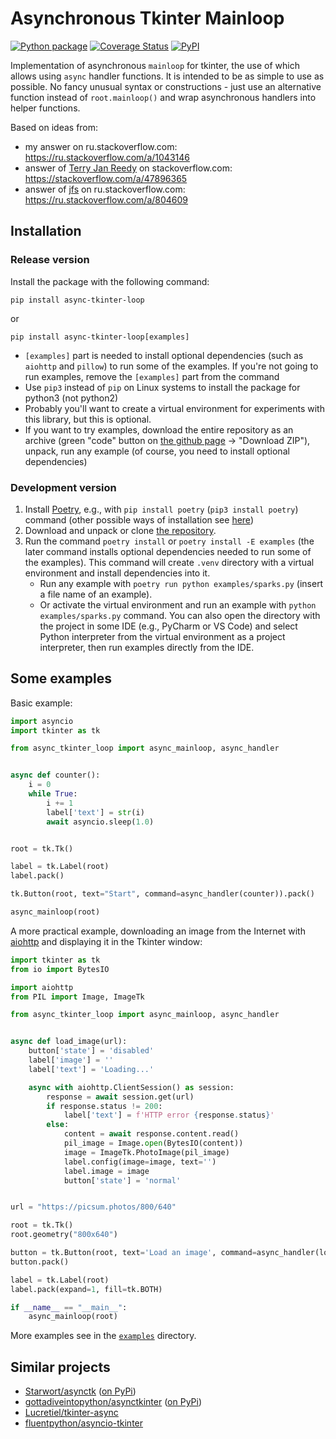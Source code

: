# Asynchronous Tkinter Mainloop

[![Python package](https://github.com/insolor/asynctk/actions/workflows/python-package.yml/badge.svg)](https://github.com/insolor/asynctk/actions/workflows/python-package.yml)
[![Coverage Status](https://coveralls.io/repos/github/insolor/async-tkinter-loop/badge.svg?branch=main)](https://coveralls.io/github/insolor/async-tkinter-loop?branch=main)
[![PyPI](https://img.shields.io/pypi/v/async-tkinter-loop)](https://pypi.org/project/async-tkinter-loop/)
<!--![PyPI - Downloads](https://img.shields.io/pypi/dm/async-tkinter-loop)-->

Implementation of asynchronous `mainloop` for tkinter, the use of which allows using `async` handler functions.
It is intended to be as simple to use as possible. No fancy unusual syntax or constructions - just use an alternative
function instead of `root.mainloop()` and wrap asynchronous handlers into helper functions.

Based on ideas from:

* my answer on ru.stackoverflow.com: <https://ru.stackoverflow.com/a/1043146>
* answer of [Terry Jan Reedy](https://stackoverflow.com/users/722804) on stackoverflow.com:
  <https://stackoverflow.com/a/47896365>
* answer of [jfs](https://ru.stackoverflow.com/users/23044) on ru.stackoverflow.com:
  <https://ru.stackoverflow.com/a/804609>

## Installation

### Release version

Install the package with the following command:

```
pip install async-tkinter-loop
```
or
```
pip install async-tkinter-loop[examples]
```

- `[examples]` part is needed to install optional dependencies (such as `aiohttp` and `pillow`) to run some of the
  examples. If you're not going to run examples, remove the `[examples]` part from the command
- Use `pip3` instead of `pip` on Linux systems to install the package for python3 (not python2)
- Probably you'll want to create a virtual environment for experiments with this library, but this is optional.
- If you want to try examples, download the entire repository as an archive (green "code" button on
  [the github page](https://github.com/insolor/async-tkinter-loop) →
  "Download ZIP"), unpack, run any example (of course, you need to install optional dependencies)

### Development version

1. Install [Poetry](https://python-poetry.org), e.g., with `pip install poetry` (`pip3 install poetry`) command
   (other possible ways of installation see [here](https://python-poetry.org/docs/#installation))
2. Download and unpack or clone [the repository](https://github.com/insolor/async-tkinter-loop).
3. Run the command `poetry install` or `poetry install -E examples` (the later command installs optional dependencies
   needed to run some of the examples). This command will create `.venv` directory with a virtual environment and
   install dependencies into it.
   - Run any example with `poetry run python examples/sparks.py` (insert a file name of an example).
   - Or activate the virtual environment and run an example with `python examples/sparks.py` command. You can also open
     the directory with the project in some IDE (e.g., PyCharm or VS Code) and select Python interpreter from the
     virtual environment as a project interpreter, then run examples directly from the IDE.

## Some examples

Basic example:
```python
import asyncio
import tkinter as tk

from async_tkinter_loop import async_mainloop, async_handler


async def counter():
    i = 0
    while True:
        i += 1
        label['text'] = str(i)
        await asyncio.sleep(1.0)


root = tk.Tk()

label = tk.Label(root)
label.pack()

tk.Button(root, text="Start", command=async_handler(counter)).pack()

async_mainloop(root)
```

A more practical example, downloading an image from the Internet with [aiohttp](https://github.com/aio-libs/aiohttp)
and displaying it in the Tkinter window:

```python
import tkinter as tk
from io import BytesIO

import aiohttp
from PIL import Image, ImageTk

from async_tkinter_loop import async_mainloop, async_handler


async def load_image(url):
    button['state'] = 'disabled'
    label['image'] = ''
    label['text'] = 'Loading...'

    async with aiohttp.ClientSession() as session:
        response = await session.get(url)
        if response.status != 200:
            label['text'] = f'HTTP error {response.status}'
        else:
            content = await response.content.read()
            pil_image = Image.open(BytesIO(content))
            image = ImageTk.PhotoImage(pil_image)
            label.config(image=image, text='')
            label.image = image
            button['state'] = 'normal'


url = "https://picsum.photos/800/640"

root = tk.Tk()
root.geometry("800x640")

button = tk.Button(root, text='Load an image', command=async_handler(load_image, url))
button.pack()

label = tk.Label(root)
label.pack(expand=1, fill=tk.BOTH)

if __name__ == "__main__":
    async_mainloop(root)
```


More examples see in the [`examples`](https://github.com/insolor/async-tkinter-loop/tree/main/examples) directory.


## Similar projects

* [Starwort/asynctk](https://github.com/Starwort/asynctk) ([on PyPi](https://pypi.org/project/asynctk/))
* [gottadiveintopython/asynctkinter](https://github.com/gottadiveintopython/asynctkinter) ([on PyPi](https://pypi.org/project/asynctkinter/))
* [Lucretiel/tkinter-async](https://github.com/Lucretiel/tkinter-async)
* [fluentpython/asyncio-tkinter](https://github.com/fluentpython/asyncio-tkinter)

